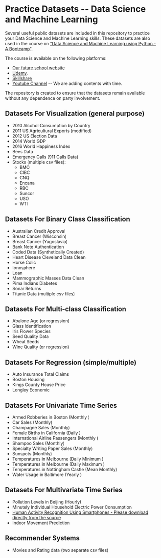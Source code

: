 Practice Datasets -- Data Science and Machine Learning
=========================

Several useful public datasets are included in this repository to practice your Data Science and Machine Learning skills. These datasets are also used in the course on ["Data Science and Machine Learning using Python - A Bootcamp"](https://www.skillshare.com/r/user/junaidqazi).

The course is available on the following platforms:
* [Our future school website](https://scienceacademy.thinkific.com/courses/data-science-machine-learning-using-python-a-bootcamp)
* [Udemy](https://www.udemy.com/course/data-science-and-machine-learning-using-python-bootcamp-qazi/). 
* [Skillshare](https://www.skillshare.com/r/user/junaidqazi)
* [Youtube Channel](https://www.youtube.com/playlist?list=PLdxHFPEzvTvpIqyYouzn8QX5gBYGo-m0Z) -- We are adding contents with time.

The repository is created to ensure that the datasets remain available without any dependence on party involvement. 

## Datasets For Visualization (general purpose) 

* 2010 Alcohol Consumption by Country
* 2011 US Agricultural Exports (modified)
* 2012 US Election Data
* 2014 World GDP
* 2016 World Happiness Index
* Bees Data
* Emergency Calls (911 Calls Data)
* Stocks (multiple csv files):
	* BMO
	* CIBC
	* CNQ
	* Encana
	* RBC
	* Suncor
	* USO
	* WTI


## Datasets For Binary Class Classification

* Australian Credit Approval
* Breast Cancer (Wisconsin)
* Breast Cancer (Yugoslavia)
* Bank Note Authentication
* Coded Data (Synthetically Created)
* Heart Disease Cleveland Data Clean 
* Horse Colic
* Ionosphere
* Loan 
* Mammographic Masses Data Clean
* Pima Indians Diabetes
* Sonar Returns
* Titanic Data (multiple csv files)

## Datasets For Multi-class Classification

* Abalone Age (or regression)
* Glass Identification
* Iris Flower Species
* Seed Quality Data
* Wheat Seeds
* Wine Quality (or regression)

## Datasets For Regression (simple/multiple)

* Auto Insurance Total Claims
* Boston Housing
* Kings County House Price
* Longley Economic

## Datasets For Univariate Time Series

* Armed Robberies in Boston (Monthly )
* Car Sales (Monthly)
* Champagne Sales (Monthly)
* Female Births in California (Daily )
* International Airline Passengers (Monthly )
* Shampoo Sales (Monthly)
* Specialty Writing Paper Sales (Monthly)
* Sunspots (Monthly)
* Temperatures in Melbourne (Daily Minimum )
* Temperatures in Melbourne (Daily Maximum )
* Temperatures in Nottingham Castle (Mean Monthly)
* Water Usage in Baltimore (Yearly )

## Datasets For Multivariate Time Series

* Pollution Levels in Beijing (Hourly)
* Minutely Individual Household Electric Power Consumption
* [Human Activity Recognition Using Smartphones - Please download directly from the source](https://archive.ics.uci.edu/ml/datasets/human+activity+recognition+using+smartphones)
* Indoor Movement Prediction

## Recommender Systems 

* Movies and Rating data (two separate csv files)

